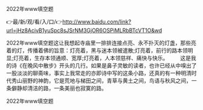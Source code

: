 2022年www填空题

👉最/新/观/看/入/口/👉http://www.baidu.com/link?url=jHz8AcivB1yuSpc8sJSrNM3GjOR6OSPiMLRbBTcVT1O&wd

2022年www填空题这让我想起寺庙里一排排连接点亮、永不扑灭的灯盏，那些亮着的灯，传播着佛的旨意：灯亮着，黑与迷本领被遣散;灯亮着，前行的路本领明显;灯亮着，生存本领通顺、宽厚;灯亮着，人本领慈祥、痛快与快乐。
　　这是我的诗《在晚风中散步》开头的几行。如果是鼻子灵敏的读者，也许已经从中嗅出了一股淡淡的聊斋味，事实上我常走的亦即诗中写的这条小路，还真的有一种明清时代秀山丽野的神韵，它是荒地与梯田之间，青草与黄土之间，鸟语与秋风之间，一条僻静却清洁的路，一条美丽也寂寞的路。


2022年www填空题
